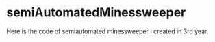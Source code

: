 semiAutomatedMinessweeper
=========================

Here is the code of semiautomated minessweeper I created in 3rd year.
